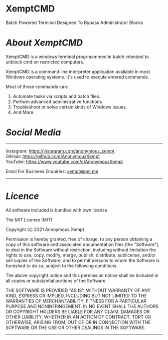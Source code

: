 # XemptCMD
Batch Powered Terminal Designed To Bypass Administrator Blocks

# *About XemptCMD*

XemptCMD is a windows terminal progrmammed in batch intended to unblock cmd on restricted computers.

XemptCMD is a command line interpreter application available in most Windows operating systems. It's used to execute entered commands. 

Most of those commands can:
1. Automate tasks via scripts and batch files.
2. Perform advanced administrative functions
3. Troubleshoot or solve certain kinds of Windows issues.
4. And More

# *Social Media*
-----------------------------------------------------------------	
	
Instagram:   https://instagram.com/anonymous_xempt <br>
GitHub:   https://github.com/AnonymousXempt <br>
YouTube:   https://www.youtube.com/c/AnonymousXempt <br>


Email For Business Enquiries:   xempt@pm.me
	
-----------------------------------------------------------------	

# *Licence*

All software included is bundled with own license

The MIT License (MIT)

Copyright (c) 2021 Anonymous Xempt

Permission is hereby granted, free of charge, to any person obtaining a copy of this software and associated documentation files (the "Software"), to deal in the Software without restriction, including without limitation the rights to use, copy, modify, merge, publish, distribute, sublicense, and/or sell copies of the Software, and to permit persons to whom the Software is furnished to do so, subject to the following conditions:

The above copyright notice and this permission notice shall be included in all copies or substantial portions of the Software.

THE SOFTWARE IS PROVIDED "AS IS", WITHOUT WARRANTY OF ANY KIND, EXPRESS OR IMPLIED, INCLUDING BUT NOT LIMITED TO THE WARRANTIES OF MERCHANTABILITY, FITNESS FOR A PARTICULAR PURPOSE AND NONINFRINGEMENT. IN NO EVENT SHALL THE AUTHORS OR COPYRIGHT HOLDERS BE LIABLE FOR ANY CLAIM, DAMAGES OR OTHER LIABILITY, WHETHER IN AN ACTION OF CONTRACT, TORT OR OTHERWISE, ARISING FROM, OUT OF OR IN CONNECTION WITH THE SOFTWARE OR THE USE OR OTHER DEALINGS IN THE SOFTWARE.
	
-----------------------------------------------------------------

